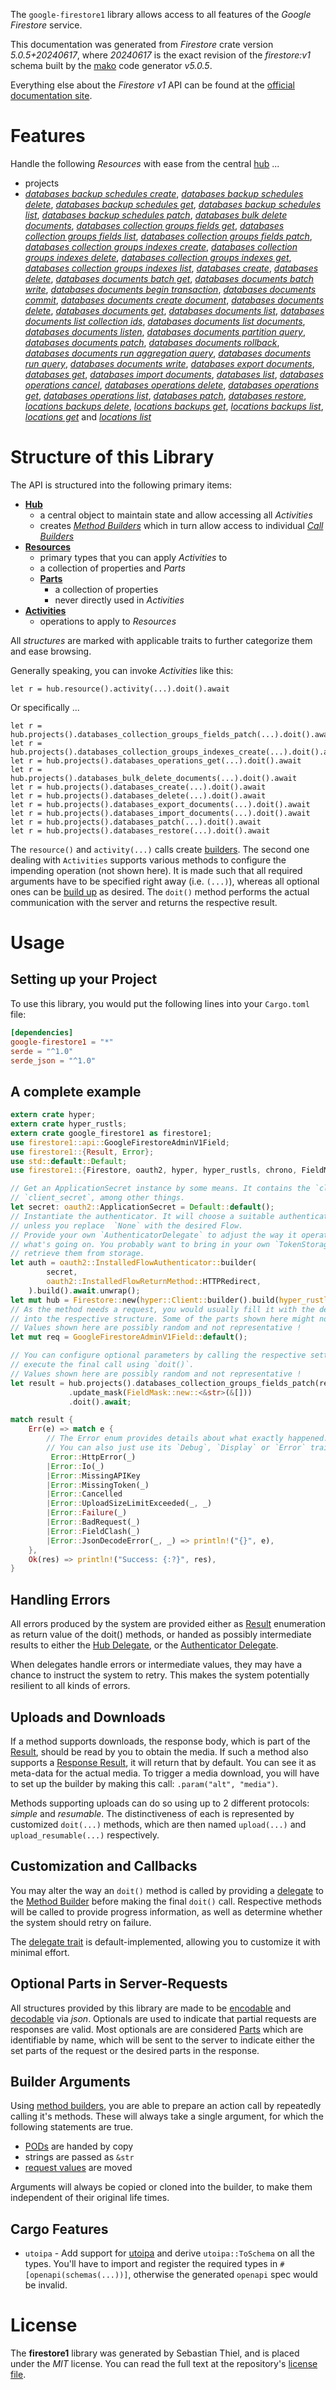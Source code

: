 <!---
DO NOT EDIT !
This file was generated automatically from 'src/generator/templates/api/README.md.mako'
DO NOT EDIT !
-->
The `google-firestore1` library allows access to all features of the *Google Firestore* service.

This documentation was generated from *Firestore* crate version *5.0.5+20240617*, where *20240617* is the exact revision of the *firestore:v1* schema built by the [mako](http://www.makotemplates.org/) code generator *v5.0.5*.

Everything else about the *Firestore* *v1* API can be found at the
[official documentation site](https://cloud.google.com/firestore).
# Features

Handle the following *Resources* with ease from the central [hub](https://docs.rs/google-firestore1/5.0.5+20240617/google_firestore1/Firestore) ... 

* projects
 * [*databases backup schedules create*](https://docs.rs/google-firestore1/5.0.5+20240617/google_firestore1/api::ProjectDatabaseBackupScheduleCreateCall), [*databases backup schedules delete*](https://docs.rs/google-firestore1/5.0.5+20240617/google_firestore1/api::ProjectDatabaseBackupScheduleDeleteCall), [*databases backup schedules get*](https://docs.rs/google-firestore1/5.0.5+20240617/google_firestore1/api::ProjectDatabaseBackupScheduleGetCall), [*databases backup schedules list*](https://docs.rs/google-firestore1/5.0.5+20240617/google_firestore1/api::ProjectDatabaseBackupScheduleListCall), [*databases backup schedules patch*](https://docs.rs/google-firestore1/5.0.5+20240617/google_firestore1/api::ProjectDatabaseBackupSchedulePatchCall), [*databases bulk delete documents*](https://docs.rs/google-firestore1/5.0.5+20240617/google_firestore1/api::ProjectDatabaseBulkDeleteDocumentCall), [*databases collection groups fields get*](https://docs.rs/google-firestore1/5.0.5+20240617/google_firestore1/api::ProjectDatabaseCollectionGroupFieldGetCall), [*databases collection groups fields list*](https://docs.rs/google-firestore1/5.0.5+20240617/google_firestore1/api::ProjectDatabaseCollectionGroupFieldListCall), [*databases collection groups fields patch*](https://docs.rs/google-firestore1/5.0.5+20240617/google_firestore1/api::ProjectDatabaseCollectionGroupFieldPatchCall), [*databases collection groups indexes create*](https://docs.rs/google-firestore1/5.0.5+20240617/google_firestore1/api::ProjectDatabaseCollectionGroupIndexCreateCall), [*databases collection groups indexes delete*](https://docs.rs/google-firestore1/5.0.5+20240617/google_firestore1/api::ProjectDatabaseCollectionGroupIndexDeleteCall), [*databases collection groups indexes get*](https://docs.rs/google-firestore1/5.0.5+20240617/google_firestore1/api::ProjectDatabaseCollectionGroupIndexGetCall), [*databases collection groups indexes list*](https://docs.rs/google-firestore1/5.0.5+20240617/google_firestore1/api::ProjectDatabaseCollectionGroupIndexListCall), [*databases create*](https://docs.rs/google-firestore1/5.0.5+20240617/google_firestore1/api::ProjectDatabaseCreateCall), [*databases delete*](https://docs.rs/google-firestore1/5.0.5+20240617/google_firestore1/api::ProjectDatabaseDeleteCall), [*databases documents batch get*](https://docs.rs/google-firestore1/5.0.5+20240617/google_firestore1/api::ProjectDatabaseDocumentBatchGetCall), [*databases documents batch write*](https://docs.rs/google-firestore1/5.0.5+20240617/google_firestore1/api::ProjectDatabaseDocumentBatchWriteCall), [*databases documents begin transaction*](https://docs.rs/google-firestore1/5.0.5+20240617/google_firestore1/api::ProjectDatabaseDocumentBeginTransactionCall), [*databases documents commit*](https://docs.rs/google-firestore1/5.0.5+20240617/google_firestore1/api::ProjectDatabaseDocumentCommitCall), [*databases documents create document*](https://docs.rs/google-firestore1/5.0.5+20240617/google_firestore1/api::ProjectDatabaseDocumentCreateDocumentCall), [*databases documents delete*](https://docs.rs/google-firestore1/5.0.5+20240617/google_firestore1/api::ProjectDatabaseDocumentDeleteCall), [*databases documents get*](https://docs.rs/google-firestore1/5.0.5+20240617/google_firestore1/api::ProjectDatabaseDocumentGetCall), [*databases documents list*](https://docs.rs/google-firestore1/5.0.5+20240617/google_firestore1/api::ProjectDatabaseDocumentListCall), [*databases documents list collection ids*](https://docs.rs/google-firestore1/5.0.5+20240617/google_firestore1/api::ProjectDatabaseDocumentListCollectionIdCall), [*databases documents list documents*](https://docs.rs/google-firestore1/5.0.5+20240617/google_firestore1/api::ProjectDatabaseDocumentListDocumentCall), [*databases documents listen*](https://docs.rs/google-firestore1/5.0.5+20240617/google_firestore1/api::ProjectDatabaseDocumentListenCall), [*databases documents partition query*](https://docs.rs/google-firestore1/5.0.5+20240617/google_firestore1/api::ProjectDatabaseDocumentPartitionQueryCall), [*databases documents patch*](https://docs.rs/google-firestore1/5.0.5+20240617/google_firestore1/api::ProjectDatabaseDocumentPatchCall), [*databases documents rollback*](https://docs.rs/google-firestore1/5.0.5+20240617/google_firestore1/api::ProjectDatabaseDocumentRollbackCall), [*databases documents run aggregation query*](https://docs.rs/google-firestore1/5.0.5+20240617/google_firestore1/api::ProjectDatabaseDocumentRunAggregationQueryCall), [*databases documents run query*](https://docs.rs/google-firestore1/5.0.5+20240617/google_firestore1/api::ProjectDatabaseDocumentRunQueryCall), [*databases documents write*](https://docs.rs/google-firestore1/5.0.5+20240617/google_firestore1/api::ProjectDatabaseDocumentWriteCall), [*databases export documents*](https://docs.rs/google-firestore1/5.0.5+20240617/google_firestore1/api::ProjectDatabaseExportDocumentCall), [*databases get*](https://docs.rs/google-firestore1/5.0.5+20240617/google_firestore1/api::ProjectDatabaseGetCall), [*databases import documents*](https://docs.rs/google-firestore1/5.0.5+20240617/google_firestore1/api::ProjectDatabaseImportDocumentCall), [*databases list*](https://docs.rs/google-firestore1/5.0.5+20240617/google_firestore1/api::ProjectDatabaseListCall), [*databases operations cancel*](https://docs.rs/google-firestore1/5.0.5+20240617/google_firestore1/api::ProjectDatabaseOperationCancelCall), [*databases operations delete*](https://docs.rs/google-firestore1/5.0.5+20240617/google_firestore1/api::ProjectDatabaseOperationDeleteCall), [*databases operations get*](https://docs.rs/google-firestore1/5.0.5+20240617/google_firestore1/api::ProjectDatabaseOperationGetCall), [*databases operations list*](https://docs.rs/google-firestore1/5.0.5+20240617/google_firestore1/api::ProjectDatabaseOperationListCall), [*databases patch*](https://docs.rs/google-firestore1/5.0.5+20240617/google_firestore1/api::ProjectDatabasePatchCall), [*databases restore*](https://docs.rs/google-firestore1/5.0.5+20240617/google_firestore1/api::ProjectDatabaseRestoreCall), [*locations backups delete*](https://docs.rs/google-firestore1/5.0.5+20240617/google_firestore1/api::ProjectLocationBackupDeleteCall), [*locations backups get*](https://docs.rs/google-firestore1/5.0.5+20240617/google_firestore1/api::ProjectLocationBackupGetCall), [*locations backups list*](https://docs.rs/google-firestore1/5.0.5+20240617/google_firestore1/api::ProjectLocationBackupListCall), [*locations get*](https://docs.rs/google-firestore1/5.0.5+20240617/google_firestore1/api::ProjectLocationGetCall) and [*locations list*](https://docs.rs/google-firestore1/5.0.5+20240617/google_firestore1/api::ProjectLocationListCall)




# Structure of this Library

The API is structured into the following primary items:

* **[Hub](https://docs.rs/google-firestore1/5.0.5+20240617/google_firestore1/Firestore)**
    * a central object to maintain state and allow accessing all *Activities*
    * creates [*Method Builders*](https://docs.rs/google-firestore1/5.0.5+20240617/google_firestore1/client::MethodsBuilder) which in turn
      allow access to individual [*Call Builders*](https://docs.rs/google-firestore1/5.0.5+20240617/google_firestore1/client::CallBuilder)
* **[Resources](https://docs.rs/google-firestore1/5.0.5+20240617/google_firestore1/client::Resource)**
    * primary types that you can apply *Activities* to
    * a collection of properties and *Parts*
    * **[Parts](https://docs.rs/google-firestore1/5.0.5+20240617/google_firestore1/client::Part)**
        * a collection of properties
        * never directly used in *Activities*
* **[Activities](https://docs.rs/google-firestore1/5.0.5+20240617/google_firestore1/client::CallBuilder)**
    * operations to apply to *Resources*

All *structures* are marked with applicable traits to further categorize them and ease browsing.

Generally speaking, you can invoke *Activities* like this:

```Rust,ignore
let r = hub.resource().activity(...).doit().await
```

Or specifically ...

```ignore
let r = hub.projects().databases_collection_groups_fields_patch(...).doit().await
let r = hub.projects().databases_collection_groups_indexes_create(...).doit().await
let r = hub.projects().databases_operations_get(...).doit().await
let r = hub.projects().databases_bulk_delete_documents(...).doit().await
let r = hub.projects().databases_create(...).doit().await
let r = hub.projects().databases_delete(...).doit().await
let r = hub.projects().databases_export_documents(...).doit().await
let r = hub.projects().databases_import_documents(...).doit().await
let r = hub.projects().databases_patch(...).doit().await
let r = hub.projects().databases_restore(...).doit().await
```

The `resource()` and `activity(...)` calls create [builders][builder-pattern]. The second one dealing with `Activities` 
supports various methods to configure the impending operation (not shown here). It is made such that all required arguments have to be 
specified right away (i.e. `(...)`), whereas all optional ones can be [build up][builder-pattern] as desired.
The `doit()` method performs the actual communication with the server and returns the respective result.

# Usage

## Setting up your Project

To use this library, you would put the following lines into your `Cargo.toml` file:

```toml
[dependencies]
google-firestore1 = "*"
serde = "^1.0"
serde_json = "^1.0"
```

## A complete example

```Rust
extern crate hyper;
extern crate hyper_rustls;
extern crate google_firestore1 as firestore1;
use firestore1::api::GoogleFirestoreAdminV1Field;
use firestore1::{Result, Error};
use std::default::Default;
use firestore1::{Firestore, oauth2, hyper, hyper_rustls, chrono, FieldMask};

// Get an ApplicationSecret instance by some means. It contains the `client_id` and 
// `client_secret`, among other things.
let secret: oauth2::ApplicationSecret = Default::default();
// Instantiate the authenticator. It will choose a suitable authentication flow for you, 
// unless you replace  `None` with the desired Flow.
// Provide your own `AuthenticatorDelegate` to adjust the way it operates and get feedback about 
// what's going on. You probably want to bring in your own `TokenStorage` to persist tokens and
// retrieve them from storage.
let auth = oauth2::InstalledFlowAuthenticator::builder(
        secret,
        oauth2::InstalledFlowReturnMethod::HTTPRedirect,
    ).build().await.unwrap();
let mut hub = Firestore::new(hyper::Client::builder().build(hyper_rustls::HttpsConnectorBuilder::new().with_native_roots().unwrap().https_or_http().enable_http1().build()), auth);
// As the method needs a request, you would usually fill it with the desired information
// into the respective structure. Some of the parts shown here might not be applicable !
// Values shown here are possibly random and not representative !
let mut req = GoogleFirestoreAdminV1Field::default();

// You can configure optional parameters by calling the respective setters at will, and
// execute the final call using `doit()`.
// Values shown here are possibly random and not representative !
let result = hub.projects().databases_collection_groups_fields_patch(req, "name")
             .update_mask(FieldMask::new::<&str>(&[]))
             .doit().await;

match result {
    Err(e) => match e {
        // The Error enum provides details about what exactly happened.
        // You can also just use its `Debug`, `Display` or `Error` traits
         Error::HttpError(_)
        |Error::Io(_)
        |Error::MissingAPIKey
        |Error::MissingToken(_)
        |Error::Cancelled
        |Error::UploadSizeLimitExceeded(_, _)
        |Error::Failure(_)
        |Error::BadRequest(_)
        |Error::FieldClash(_)
        |Error::JsonDecodeError(_, _) => println!("{}", e),
    },
    Ok(res) => println!("Success: {:?}", res),
}

```
## Handling Errors

All errors produced by the system are provided either as [Result](https://docs.rs/google-firestore1/5.0.5+20240617/google_firestore1/client::Result) enumeration as return value of
the doit() methods, or handed as possibly intermediate results to either the 
[Hub Delegate](https://docs.rs/google-firestore1/5.0.5+20240617/google_firestore1/client::Delegate), or the [Authenticator Delegate](https://docs.rs/yup-oauth2/*/yup_oauth2/trait.AuthenticatorDelegate.html).

When delegates handle errors or intermediate values, they may have a chance to instruct the system to retry. This 
makes the system potentially resilient to all kinds of errors.

## Uploads and Downloads
If a method supports downloads, the response body, which is part of the [Result](https://docs.rs/google-firestore1/5.0.5+20240617/google_firestore1/client::Result), should be
read by you to obtain the media.
If such a method also supports a [Response Result](https://docs.rs/google-firestore1/5.0.5+20240617/google_firestore1/client::ResponseResult), it will return that by default.
You can see it as meta-data for the actual media. To trigger a media download, you will have to set up the builder by making
this call: `.param("alt", "media")`.

Methods supporting uploads can do so using up to 2 different protocols: 
*simple* and *resumable*. The distinctiveness of each is represented by customized 
`doit(...)` methods, which are then named `upload(...)` and `upload_resumable(...)` respectively.

## Customization and Callbacks

You may alter the way an `doit()` method is called by providing a [delegate](https://docs.rs/google-firestore1/5.0.5+20240617/google_firestore1/client::Delegate) to the 
[Method Builder](https://docs.rs/google-firestore1/5.0.5+20240617/google_firestore1/client::CallBuilder) before making the final `doit()` call. 
Respective methods will be called to provide progress information, as well as determine whether the system should 
retry on failure.

The [delegate trait](https://docs.rs/google-firestore1/5.0.5+20240617/google_firestore1/client::Delegate) is default-implemented, allowing you to customize it with minimal effort.

## Optional Parts in Server-Requests

All structures provided by this library are made to be [encodable](https://docs.rs/google-firestore1/5.0.5+20240617/google_firestore1/client::RequestValue) and 
[decodable](https://docs.rs/google-firestore1/5.0.5+20240617/google_firestore1/client::ResponseResult) via *json*. Optionals are used to indicate that partial requests are responses 
are valid.
Most optionals are are considered [Parts](https://docs.rs/google-firestore1/5.0.5+20240617/google_firestore1/client::Part) which are identifiable by name, which will be sent to 
the server to indicate either the set parts of the request or the desired parts in the response.

## Builder Arguments

Using [method builders](https://docs.rs/google-firestore1/5.0.5+20240617/google_firestore1/client::CallBuilder), you are able to prepare an action call by repeatedly calling it's methods.
These will always take a single argument, for which the following statements are true.

* [PODs][wiki-pod] are handed by copy
* strings are passed as `&str`
* [request values](https://docs.rs/google-firestore1/5.0.5+20240617/google_firestore1/client::RequestValue) are moved

Arguments will always be copied or cloned into the builder, to make them independent of their original life times.

[wiki-pod]: http://en.wikipedia.org/wiki/Plain_old_data_structure
[builder-pattern]: http://en.wikipedia.org/wiki/Builder_pattern
[google-go-api]: https://github.com/google/google-api-go-client

## Cargo Features

* `utoipa` - Add support for [utoipa](https://crates.io/crates/utoipa) and derive `utoipa::ToSchema` on all
the types. You'll have to import and register the required types in `#[openapi(schemas(...))]`, otherwise the
generated `openapi` spec would be invalid.


# License
The **firestore1** library was generated by Sebastian Thiel, and is placed 
under the *MIT* license.
You can read the full text at the repository's [license file][repo-license].

[repo-license]: https://github.com/Byron/google-apis-rsblob/main/LICENSE.md


